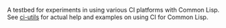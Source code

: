 A testbed for experiments in using various CI platforms with Common Lisp.
See [ci-utils](https://github.com/neil-lindquist/ci-utils) for actual help and examples on using CI for Common Lisp.
